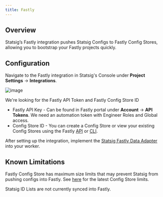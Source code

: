 ```yaml
---
title: Fastly
---
```


## Overview

Statsig’s Fastly integration pushes Statsig Configs to Fastly Config Stores, allowing you to bootstrap your Fastly projects quickly.

## Configuration

Navigate to the Fastly integration in Statsig's Console under **Project Settings** -> **Integrations**.

![image](https://github-production-user-asset-6210df.s3.amazonaws.com/135646288/245945801-6376166b-0239-437f-ad25-a0a43468bcb7.png?X-Amz-Algorithm=AWS4-HMAC-SHA256&X-Amz-Credential=AKIAIWNJYAX4CSVEH53A%2F20230614%2Fus-east-1%2Fs3%2Faws4_request&X-Amz-Date=20230614T221504Z&X-Amz-Expires=300&X-Amz-Signature=cfb61dd13bf934f9bc988eb46a93866c863027656be585ac6f1881570e50d969&X-Amz-SignedHeaders=host&actor_id=135646288&key_id=0&repo_id=318704090)

We're looking for the Fastly API Token and Fastly Config Store ID

- Fastly API Key - Can be found in Fastly portal under **Account** -> **API Tokens**. We need an automation token with Engineer Roles and Global access.
- Config Store ID - You can create a Config Store or view your existing Config Stores using the Fastly [API](https://developer.fastly.com/reference/api/services/resources/config-store/) or [CLI](https://developer.fastly.com/reference/cli/config-store/).

After setting up the integration, implement the [Statsig Fastly Data Adapter](https://www.npmjs.com/package/statsig-node-fastly) into your worker.

## Known Limitations

Fastly Config Store has maximum size limits that may prevent Statsig from pushing configs into Fastly. See [here](https://docs.fastly.com/products/edge-data-storage) for the latest Config Store limits.

Statsig ID Lists are not currently synced into Fastly.
